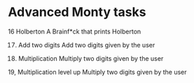 # Advanced Monty tasks

16 Holberton A Brainf*ck that prints Holberton

17. Add two digits Add two digits given by the user

18. Multiplication Multiply two digits given by the user

19, Multiplication level up Multiply two digits given by the user
